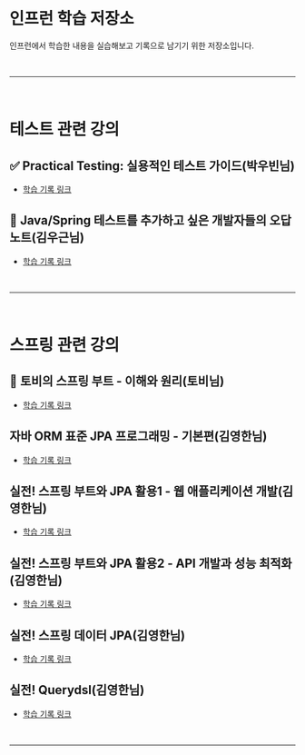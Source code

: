 # 인프런 학습 저장소
인프런에서 학습한 내용을 실습해보고 기록으로 남기기 위한 저장소입니다.

<br><hr><br>

# 테스트 관련 강의

## ✅ Practical Testing: 실용적인 테스트 가이드(박우빈님)
- [학습 기록 링크](https://www.notion.so/jooneys-portfolio/Practical-Testing-f333638940ea4f12973add7a5116993a?pvs=4)

## 💬 Java/Spring 테스트를 추가하고 싶은 개발자들의 오답노트(김우근님)
- [학습 기록 링크](https://jooneys-portfolio.notion.site/Java-Spring-32d17264305f434f94b9ec2273504c75?pvs=4)

<br><hr><br>

# 스프링 관련 강의

## 💬 토비의 스프링 부트 - 이해와 원리(토비님)
- [학습 기록 링크](https://www.notion.so/jooneys-portfolio/01d56180b8fe42b1b347946e000d5088?pvs=4)

## 자바 ORM 표준 JPA 프로그래밍 - 기본편(김영한님)
- [학습 기록 링크](-)

## 실전! 스프링 부트와 JPA 활용1 - 웹 애플리케이션 개발(김영한님)
- [학습 기록 링크](-)

## 실전! 스프링 부트와 JPA 활용2 - API 개발과 성능 최적화(김영한님)
- [학습 기록 링크](-)

## 실전! 스프링 데이터 JPA(김영한님)
- [학습 기록 링크](-)

## 실전! Querydsl(김영한님)
- [학습 기록 링크](-)

<br><hr><br>
